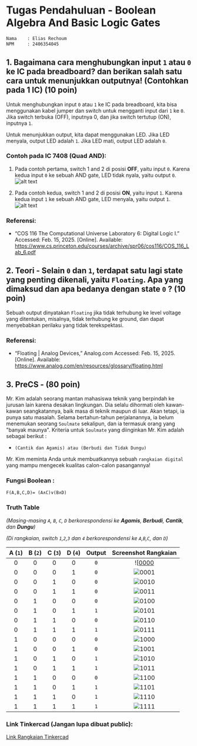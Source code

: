 # Tugas Pendahuluan - Boolean Algebra And Basic Logic Gates

```txt
Nama    : Elias Rechoum
NPM     : 2406354045
```

## 1. Bagaimana cara menghubungkan input `1` atau `0` ke IC pada breadboard? dan berikan salah satu cara untuk menunjukkan outputnya! (Contohkan pada 1 IC) (10 poin)

Untuk menghubungkan input `0` atau `1` ke IC pada breadboard, kita bisa menggunakan kabel jumper dan switch untuk mengganti input dari `1` ke `0`. Jika switch terbuka (OFF), inputnya 0, dan jika switch tertutup (ON), inputnya `1`.

Untuk menunjukkan output, kita dapat menggunakan LED. Jika LED menyala, output LED adalah `1`. Jika LED mati, output LED adalah `0`.

### Contoh pada IC 7408 (Quad AND):

1. Pada contoh pertama, switch 1 and 2 di posisi **OFF**, yaitu input `0`. Karena kedua input `0` ke sebuah AND gate, LED tidak nyala, yaitu output `0`.
![alt text](https://raw.githubusercontent.com/c0ldlasagna/DSD/refs/heads/master/Week%202/740800.png)

2. Pada contoh kedua, switch 1 and 2 di posisi **ON**, yaitu input `1`. Karena kedua input `1` ke sebuah AND gate, LED menyala, yaitu output `1`.
![alt text](https://raw.githubusercontent.com/c0ldlasagna/DSD/refs/heads/master/Week%202/740811.png)

### Referensi: 
- “COS 116 The Computational Universe Laboratory 6: Digital Logic I.” Accessed: Feb. 15, 2025. [Online]. Available: <https://www.cs.princeton.edu/courses/archive/spr06/cos116/COS_116_Lab_6.pdf>
‌

## 2. Teori - Selain `0` dan `1`, terdapat satu lagi state yang penting dikenali, yaitu `Floating`. Apa yang dimaksud dan apa bedanya dengan state `0` ? (10 poin)

Sebuah output dinyatakan `Floating` jika tidak terhubung ke level voltage yang ditentukan, misalnya, tidak terhubung ke ground, dan dapat menyebabkan perilaku yang tidak terekspektasi.

### Referensi: 
- “Floating | Analog Devices,” Analog.com Accessed: Feb. 15, 2025. [Online]. Available:  <https://www.analog.com/en/resources/glossary/floating.html>
‌


## 3. PreCS - (80 poin)

Mr. Kim adalah seorang mantan mahasiswa teknik yang berpindah ke jurusan lain karena desakan lingkungan. Dia selalu dihormati oleh kawan-kawan seangkatannya, baik masa di teknik maupun di luar. Akan tetapi, ia punya satu masalah.
Selama bertahun-tahun perjalanannya, ia belum menemukan seorang `Soulmate` sekalipun, dan ia termasuk orang yang "banyak maunya". Kriteria untuk `Soulmate` yang diinginkan Mr. Kim adalah sebagai berikut : 
 
 - ```(Cantik dan Agamis) atau (Berbudi dan Tidak Dungu)```

Mr. Kim meminta Anda untuk membuatkannya sebuah `rangkaian digital` yang mampu mengecek kualitas calon-calon pasangannya!

### Fungsi Boolean : 
`F(A,B,C,D)= (A∧C)∨(B∧D)`


### Truth Table 

*(Masing-masing `A`, `B`, `C`, `D` berkorespondensi ke **Agamis**, **Berbudi**, **Cantik**, dan **Dungu**)*

*(Di rangkaian, switch `1`,`2`,`3` dan `4` berkorespondensi ke `A`,`B`,`C`, dan `D`)*


|  A (`1`)  |  B (`2`)  |  C (`3`) |  D (`4`) | Output | Screenshot Rangkaian|
|:---------:|:---------:|:--------:|:--------:|:------:|:-------------------:|
|  0  |  0  |  0  |  0  |   `0`    |![[0000](https://raw.githubusercontent.com/c0ldlasagna/DSD/refs/heads/master/Week%202/0000.png)|
|  0  |  0  |  0  |  1  |   `0`    |![0001](https://raw.githubusercontent.com/c0ldlasagna/DSD/refs/heads/master/Week%202/0001.png)|
|  0  |  0  |  1  |  0  |   `0`    |![0010](https://raw.githubusercontent.com/c0ldlasagna/DSD/refs/heads/master/Week%202/0010.png)|
|  0  |  0  |  1  |  1  |   `0`    |![0011](https://raw.githubusercontent.com/c0ldlasagna/DSD/refs/heads/master/Week%202/0011.png)|
|  0  |  1  |  0  |  0  |   `0`    |![0100](https://raw.githubusercontent.com/c0ldlasagna/DSD/refs/heads/master/Week%202/0100.png)|
|  0  |  1  |  0  |  1  |   `1`    |![0101](https://raw.githubusercontent.com/c0ldlasagna/DSD/refs/heads/master/Week%202/0101.png)|
|  0  |  1  |  1  |  0  |   `0`    |![0110](https://raw.githubusercontent.com/c0ldlasagna/DSD/refs/heads/master/Week%202/0110.png)|
|  0  |  1  |  1  |  1  |   `1`    |![0111](https://raw.githubusercontent.com/c0ldlasagna/DSD/refs/heads/master/Week%202/0111.png)|
|  1  |  0  |  0  |  0  |   `0`    |![1000](https://raw.githubusercontent.com/c0ldlasagna/DSD/refs/heads/master/Week%202/1000.png)|
|  1  |  0  |  0  |  1  |   `0`    |![1001](https://raw.githubusercontent.com/c0ldlasagna/DSD/refs/heads/master/Week%202/1001.png)|
|  1  |  0  |  1  |  0  |   `1`    |![1010](https://raw.githubusercontent.com/c0ldlasagna/DSD/refs/heads/master/Week%202/1010.png)|
|  1  |  0  |  1  |  1  |   `1`    |![1011](https://raw.githubusercontent.com/c0ldlasagna/DSD/refs/heads/master/Week%202/1011.png)|
|  1  |  1  |  0  |  0  |   `0`    |![1100](https://raw.githubusercontent.com/c0ldlasagna/DSD/refs/heads/master/Week%202/1100.png)|
|  1  |  1  |  0  |  1  |   `1`    |![1101](https://raw.githubusercontent.com/c0ldlasagna/DSD/refs/heads/master/Week%202/1101.png)|
|  1  |  1  |  1  |  0  |   `1`    |![1110](https://raw.githubusercontent.com/c0ldlasagna/DSD/refs/heads/master/Week%202/1110.png)|
|  1  |  1  |  1  |  1  |   `1`    |![1111](https://raw.githubusercontent.com/c0ldlasagna/DSD/refs/heads/master/Week%202/1111.png)|




### Link Tinkercad (Jangan lupa dibuat public): 
[Link Rangkaian Tinkercad](https://www.tinkercad.com/things/butiIM3D79s-tp2-dsd-elias-2406354045)


